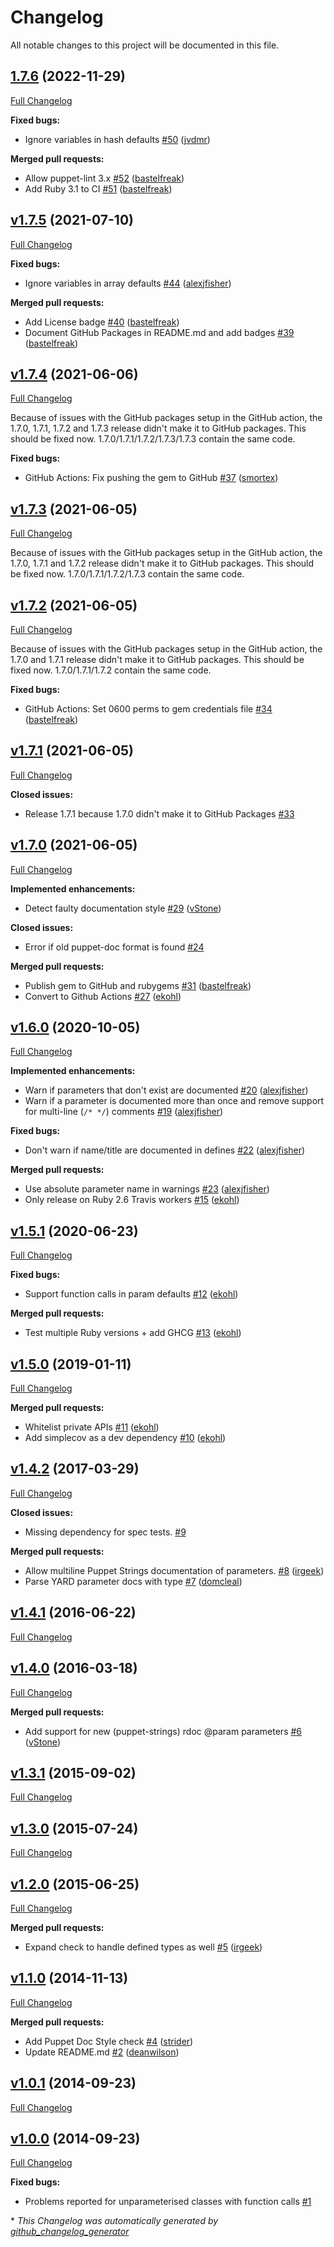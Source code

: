 # Changelog

All notable changes to this project will be documented in this file.

## [1.7.6](https://github.com/voxpupuli/puppet-lint-param-docs/tree/1.7.6) (2022-11-29)

[Full Changelog](https://github.com/voxpupuli/puppet-lint-param-docs/compare/v1.7.5...1.7.6)

**Fixed bugs:**

- Ignore variables in hash defaults [\#50](https://github.com/voxpupuli/puppet-lint-param-docs/pull/50) ([jvdmr](https://github.com/jvdmr))

**Merged pull requests:**

- Allow puppet-lint 3.x [\#52](https://github.com/voxpupuli/puppet-lint-param-docs/pull/52) ([bastelfreak](https://github.com/bastelfreak))
- Add Ruby 3.1 to CI [\#51](https://github.com/voxpupuli/puppet-lint-param-docs/pull/51) ([bastelfreak](https://github.com/bastelfreak))

## [v1.7.5](https://github.com/voxpupuli/puppet-lint-param-docs/tree/v1.7.5) (2021-07-10)

[Full Changelog](https://github.com/voxpupuli/puppet-lint-param-docs/compare/v1.7.4...v1.7.5)

**Fixed bugs:**

- Ignore variables in array defaults [\#44](https://github.com/voxpupuli/puppet-lint-param-docs/pull/44) ([alexjfisher](https://github.com/alexjfisher))

**Merged pull requests:**

- Add License badge [\#40](https://github.com/voxpupuli/puppet-lint-param-docs/pull/40) ([bastelfreak](https://github.com/bastelfreak))
- Document GitHub Packages in README.md and add badges [\#39](https://github.com/voxpupuli/puppet-lint-param-docs/pull/39) ([bastelfreak](https://github.com/bastelfreak))

## [v1.7.4](https://github.com/voxpupuli/puppet-lint-param-docs/tree/v1.7.4) (2021-06-06)

[Full Changelog](https://github.com/voxpupuli/puppet-lint-param-docs/compare/v1.7.3...v1.7.4)

Because of issues with the GitHub packages setup in the GitHub action, the 1.7.0, 1.7.1, 1.7.2 and 1.7.3 release didn't make it to GitHub packages. This should be fixed now. 1.7.0/1.7.1/1.7.2/1.7.3/1.7.3 contain the same code.

**Fixed bugs:**

- GitHub Actions: Fix pushing the gem to GitHub [\#37](https://github.com/voxpupuli/puppet-lint-param-docs/pull/37) ([smortex](https://github.com/smortex))

## [v1.7.3](https://github.com/voxpupuli/puppet-lint-param-docs/tree/v1.7.3) (2021-06-05)

[Full Changelog](https://github.com/voxpupuli/puppet-lint-param-docs/compare/v1.7.2...v1.7.3)

Because of issues with the GitHub packages setup in the GitHub action, the 1.7.0, 1.7.1 and 1.7.2 release didn't make it to GitHub packages. This should be fixed now. 1.7.0/1.7.1/1.7.2/1.7.3 contain the same code.

## [v1.7.2](https://github.com/voxpupuli/puppet-lint-param-docs/tree/v1.7.2) (2021-06-05)

[Full Changelog](https://github.com/voxpupuli/puppet-lint-param-docs/compare/v1.7.1...v1.7.2)

Because of issues with the GitHub packages setup in the GitHub action, the 1.7.0 and 1.7.1 release didn't make it to GitHub packages. This should be fixed now. 1.7.0/1.7.1/1.7.2 contain the same code.

**Fixed bugs:**

- GitHub Actions: Set 0600 perms to gem credentials file [\#34](https://github.com/voxpupuli/puppet-lint-param-docs/pull/34) ([bastelfreak](https://github.com/bastelfreak))

## [v1.7.1](https://github.com/voxpupuli/puppet-lint-param-docs/tree/v1.7.1) (2021-06-05)

[Full Changelog](https://github.com/voxpupuli/puppet-lint-param-docs/compare/v1.7.0...v1.7.1)

**Closed issues:**

- Release 1.7.1 because 1.7.0 didn't make it to GitHub Packages [\#33](https://github.com/voxpupuli/puppet-lint-param-docs/issues/33)

## [v1.7.0](https://github.com/voxpupuli/puppet-lint-param-docs/tree/v1.7.0) (2021-06-05)

[Full Changelog](https://github.com/voxpupuli/puppet-lint-param-docs/compare/v1.6.0...v1.7.0)

**Implemented enhancements:**

- Detect faulty documentation style [\#29](https://github.com/voxpupuli/puppet-lint-param-docs/pull/29) ([vStone](https://github.com/vStone))

**Closed issues:**

- Error if old puppet-doc format is found [\#24](https://github.com/voxpupuli/puppet-lint-param-docs/issues/24)

**Merged pull requests:**

- Publish gem to GitHub and rubygems [\#31](https://github.com/voxpupuli/puppet-lint-param-docs/pull/31) ([bastelfreak](https://github.com/bastelfreak))
- Convert to Github Actions [\#27](https://github.com/voxpupuli/puppet-lint-param-docs/pull/27) ([ekohl](https://github.com/ekohl))

## [v1.6.0](https://github.com/voxpupuli/puppet-lint-param-docs/tree/v1.6.0) (2020-10-05)

[Full Changelog](https://github.com/voxpupuli/puppet-lint-param-docs/compare/v1.5.1...v1.6.0)

**Implemented enhancements:**

- Warn if parameters that don't exist are documented [\#20](https://github.com/voxpupuli/puppet-lint-param-docs/pull/20) ([alexjfisher](https://github.com/alexjfisher))
- Warn if a parameter is documented more than once and remove support for multi-line \(`/* */`\) comments [\#19](https://github.com/voxpupuli/puppet-lint-param-docs/pull/19) ([alexjfisher](https://github.com/alexjfisher))

**Fixed bugs:**

- Don't warn if name/title are documented in defines [\#22](https://github.com/voxpupuli/puppet-lint-param-docs/pull/22) ([alexjfisher](https://github.com/alexjfisher))

**Merged pull requests:**

- Use absolute parameter name in warnings [\#23](https://github.com/voxpupuli/puppet-lint-param-docs/pull/23) ([alexjfisher](https://github.com/alexjfisher))
- Only release on Ruby 2.6 Travis workers [\#15](https://github.com/voxpupuli/puppet-lint-param-docs/pull/15) ([ekohl](https://github.com/ekohl))

## [v1.5.1](https://github.com/voxpupuli/puppet-lint-param-docs/tree/v1.5.1) (2020-06-23)

[Full Changelog](https://github.com/voxpupuli/puppet-lint-param-docs/compare/v1.5.0...v1.5.1)

**Fixed bugs:**

- Support function calls in param defaults [\#12](https://github.com/voxpupuli/puppet-lint-param-docs/pull/12) ([ekohl](https://github.com/ekohl))

**Merged pull requests:**

- Test multiple Ruby versions + add GHCG [\#13](https://github.com/voxpupuli/puppet-lint-param-docs/pull/13) ([ekohl](https://github.com/ekohl))

## [v1.5.0](https://github.com/voxpupuli/puppet-lint-param-docs/tree/v1.5.0) (2019-01-11)

[Full Changelog](https://github.com/voxpupuli/puppet-lint-param-docs/compare/v1.4.2...v1.5.0)

**Merged pull requests:**

- Whitelist private APIs [\#11](https://github.com/voxpupuli/puppet-lint-param-docs/pull/11) ([ekohl](https://github.com/ekohl))
- Add simplecov as a dev dependency [\#10](https://github.com/voxpupuli/puppet-lint-param-docs/pull/10) ([ekohl](https://github.com/ekohl))

## [v1.4.2](https://github.com/voxpupuli/puppet-lint-param-docs/tree/v1.4.2) (2017-03-29)

[Full Changelog](https://github.com/voxpupuli/puppet-lint-param-docs/compare/v1.4.1...v1.4.2)

**Closed issues:**

- Missing dependency for spec tests. [\#9](https://github.com/voxpupuli/puppet-lint-param-docs/issues/9)

**Merged pull requests:**

- Allow multiline Puppet Strings documentation of parameters. [\#8](https://github.com/voxpupuli/puppet-lint-param-docs/pull/8) ([irgeek](https://github.com/irgeek))
- Parse YARD parameter docs with type [\#7](https://github.com/voxpupuli/puppet-lint-param-docs/pull/7) ([domcleal](https://github.com/domcleal))

## [v1.4.1](https://github.com/voxpupuli/puppet-lint-param-docs/tree/v1.4.1) (2016-06-22)

[Full Changelog](https://github.com/voxpupuli/puppet-lint-param-docs/compare/v1.4.0...v1.4.1)

## [v1.4.0](https://github.com/voxpupuli/puppet-lint-param-docs/tree/v1.4.0) (2016-03-18)

[Full Changelog](https://github.com/voxpupuli/puppet-lint-param-docs/compare/v1.3.1...v1.4.0)

**Merged pull requests:**

- Add support for new \(puppet-strings\) rdoc @param parameters [\#6](https://github.com/voxpupuli/puppet-lint-param-docs/pull/6) ([vStone](https://github.com/vStone))

## [v1.3.1](https://github.com/voxpupuli/puppet-lint-param-docs/tree/v1.3.1) (2015-09-02)

[Full Changelog](https://github.com/voxpupuli/puppet-lint-param-docs/compare/v1.3.0...v1.3.1)

## [v1.3.0](https://github.com/voxpupuli/puppet-lint-param-docs/tree/v1.3.0) (2015-07-24)

[Full Changelog](https://github.com/voxpupuli/puppet-lint-param-docs/compare/v1.2.0...v1.3.0)

## [v1.2.0](https://github.com/voxpupuli/puppet-lint-param-docs/tree/v1.2.0) (2015-06-25)

[Full Changelog](https://github.com/voxpupuli/puppet-lint-param-docs/compare/v1.1.0...v1.2.0)

**Merged pull requests:**

- Expand check to handle defined types as well [\#5](https://github.com/voxpupuli/puppet-lint-param-docs/pull/5) ([irgeek](https://github.com/irgeek))

## [v1.1.0](https://github.com/voxpupuli/puppet-lint-param-docs/tree/v1.1.0) (2014-11-13)

[Full Changelog](https://github.com/voxpupuli/puppet-lint-param-docs/compare/v1.0.1...v1.1.0)

**Merged pull requests:**

- Add Puppet Doc Style check [\#4](https://github.com/voxpupuli/puppet-lint-param-docs/pull/4) ([strider](https://github.com/strider))
- Update README.md [\#2](https://github.com/voxpupuli/puppet-lint-param-docs/pull/2) ([deanwilson](https://github.com/deanwilson))

## [v1.0.1](https://github.com/voxpupuli/puppet-lint-param-docs/tree/v1.0.1) (2014-09-23)

[Full Changelog](https://github.com/voxpupuli/puppet-lint-param-docs/compare/v1.0.0...v1.0.1)

## [v1.0.0](https://github.com/voxpupuli/puppet-lint-param-docs/tree/v1.0.0) (2014-09-23)

[Full Changelog](https://github.com/voxpupuli/puppet-lint-param-docs/compare/8009750386fc1a1b9ab53331d5d42e1c6c45a979...v1.0.0)

**Fixed bugs:**

- Problems reported for unparameterised classes with function calls [\#1](https://github.com/voxpupuli/puppet-lint-param-docs/issues/1)



\* *This Changelog was automatically generated by [github_changelog_generator](https://github.com/github-changelog-generator/github-changelog-generator)*

